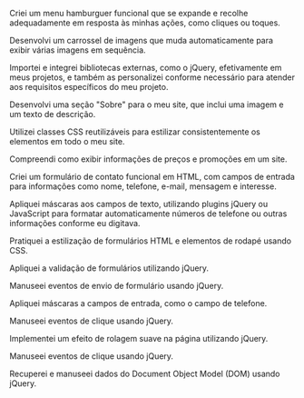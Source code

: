 Criei um menu hamburguer funcional que se expande e recolhe adequadamente em resposta às minhas ações, como cliques ou toques.

Desenvolvi um carrossel de imagens que muda automaticamente para exibir várias imagens em sequência.

Importei e integrei bibliotecas externas, como o jQuery, efetivamente em meus projetos, e também as personalizei conforme necessário para atender aos requisitos específicos do meu projeto.

Desenvolvi uma seção "Sobre" para o meu site, que inclui uma imagem e um texto de descrição.

Utilizei classes CSS reutilizáveis para estilizar consistentemente os elementos em todo o meu site.

Compreendi como exibir informações de preços e promoções em um site.

Criei um formulário de contato funcional em HTML, com campos de entrada para informações como nome, telefone, e-mail, mensagem e interesse.

Apliquei máscaras aos campos de texto, utilizando plugins jQuery ou JavaScript para formatar automaticamente números de telefone ou outras informações conforme eu digitava.

Pratiquei a estilização de formulários HTML e elementos de rodapé usando CSS.

Apliquei a validação de formulários utilizando jQuery.

Manuseei eventos de envio de formulário usando jQuery.

Apliquei máscaras a campos de entrada, como o campo de telefone.

Manuseei eventos de clique usando jQuery.

Implementei um efeito de rolagem suave na página utilizando jQuery.

Manuseei eventos de clique usando jQuery.

Recuperei e manuseei dados do Document Object Model (DOM) usando jQuery.






